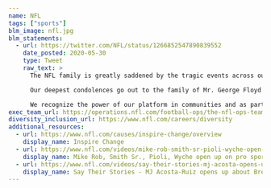 ```yaml
---
name: NFL
tags: ["sports"]
blm_image: nfl.jpg
blm_statements:
  - url: https://twitter.com/NFL/status/1266852547890839552
    date_posted: 2020-05-30
    type: Tweet
    raw_text: >
      The NFL family is greatly saddened by the tragic events across our country. The protesters' reactions to these incidents reflect the pain, anger and frustration that so many of us feel.

      Our deepest condolences go out to the family of Mr. George Floyd and to those who have lost loved ones, including the families of Ms. Breonna Taylor in Louisville, and Mr. Ahmaud Arbery, the cousin of Tracy Walker of the Detroit Lions.

      We recognize the power of our platform in communities and as part of the fabric of American society. We embrace that responsibility and are committed to continuing the important work to address these systemic issues together with our players, clubs and partners.
exec_team_url: https://operations.nfl.com/football-ops/the-nfl-ops-team/
diversity_inclusion_url: https://www.nfl.com/careers/diversity
additional_resources:
  - url: https://www.nfl.com/causes/inspire-change/overview
    display_name: Inspire Change
  - url: https://www.nfl.com/videos/mike-rob-smith-sr-pioli-wyche-open-up-on-pro-sports-role-in-push-for-racial-equa
    display_name: Mike Rob, Smith Sr., Pioli, Wyche open up on pro sports' role in push for racial equality
  - url: https://www.nfl.com/videos/say-their-stories-mj-acosta-opens-up-about-breonna-taylor-s-impact-on-her-life
    display_name: Say Their Stories - MJ Acosta-Ruiz opens up about Breonna Taylor's impact on her life
---
```

